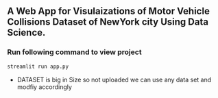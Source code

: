 ## A Web App for Visulaizations of Motor Vehicle Collisions Dataset of NewYork city Using Data Science.

### Run following command to view project
```bash
streamlit run app.py
```

* DATASET is big in Size so not uploaded we can use any data set and modfiy accordingly
